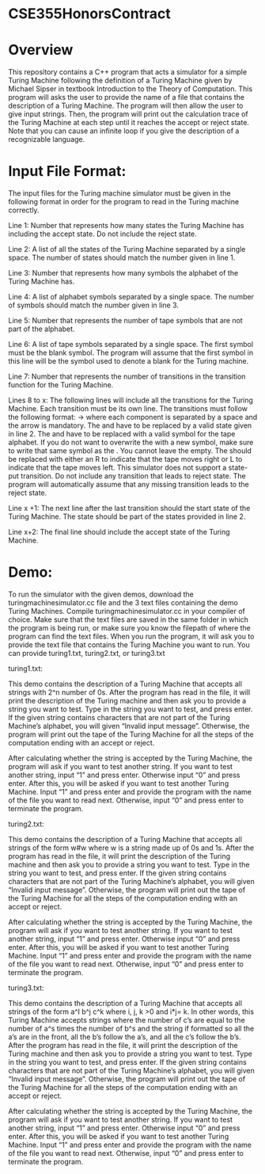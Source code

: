 # CSE355HonorsContract

# Overview

This repository contains a C++ program that acts a simulator for a simple Turing Machine following the definition of a Turing Machine given by Michael Sipser in textbook Introduction to the Theory of Computation. This program will asks the user to provide the name of a file that contains the description of a Turing Machine. The program will then allow the user to give input strings. Then, the program will print out the calculation trace of the Turing Machine at each step until it reaches the accept or reject state. Note that you can cause an infinite loop if you give the description of a recognizable language.   

# Input File Format:

The input files for the Turing machine simulator must be given in the following format in order for the program to read in the Turing machine correctly.

Line 1: Number that represents how many states the Turing Machine has including the accept state. Do not include the reject state.

Line 2: A list of all the states of the Turing Machine separated by a single space. The number of states should match the number given in line 1.

Line 3: Number that represents how many symbols the alphabet of the Turing Machine has.

Line 4: A list of alphabet symbols separated by a single space. The number of symbols should match the number given in line 3.

Line 5: Number that represents the number of tape symbols that are not part of the alphabet. 

Line 6: A list of tape symbols separated by a single space. The first symbol must be the blank symbol. The program will assume that the first symbol in this line will be the symbol used to denote a blank for the Turing machine. 

Line 7: Number that represents the number of transitions in the transition function for the Turing Machine.

Lines 8 to x: The following lines will include all the transitions for the Turing Machine. Each transition must be its own line. The transitions must follow the following format: <current state> <symbol read> -> <new state> <overwrite symbol> <movement>  where each component is separated by a space and the arrow is mandatory. The <current state> and <new state> have to be replaced by a valid state given in line 2. The <symbol read> and <overwrite symbol> have to be replaced with a valid symbol for the tape alphabet. If you do not want to overwrite the <symbol read> with a new symbol, make sure to write that same symbol as the <overwrite symbol>. You cannot leave the <overwrite symbol> empty. The <movement> should be replaced with either an R to indicate that the tape moves right or L to indicate that the tape moves left. This simulator does not support a state-put transition. Do not include any transition that leads to reject state. The program will automatically assume that any missing transition leads to the reject state.

Line x +1: The next line after the last transition should the start state of the Turing Machine. The state should be part of the states provided in line 2.

Line x+2: The final line should include the accept state of the Turing Machine.

# Demo:

To run the simulator with the given demos, download the turingmachinesimulator.cc file and the 3 text files containing the demo Turing Machines. Compile turingmachinesimulator.cc in your compiler of choice. Make sure that the text files are saved in the same folder in which the program is being run, or make sure you know the filepath of where the program can find the text files. When you run the program, it will ask you to provide the text file that contains the Turing Machine you want to run. You can provide turing1.txt, turing2.txt, or turing3.txt

turing1.txt:

This demo contains the description of a Turing Machine that accepts all strings with 2^n number of  0s. After the program has read in the file, it will print the description of the Turing machine and then ask you to provide a string you want to test. Type in the string you want to test, and press enter. If the given string contains characters that are not part of the Turing Machine’s alphabet, you will given “Invalid input message”. Otherwise, the program will print out the tape of the Turing Machine for all the steps of the computation ending with an accept or reject.

After calculating whether the string is accepted by the Turing Machine, the program will ask if you want to test another string. If you want to test another string, input “1” and press enter. Otherwise input “0” and press enter. After this, you will be asked if you want to test another Turing Machine. Input  “1” and press enter and provide the program with the name of the file you want to read next. Otherwise, input “0” and press enter to terminate the program. 

turing2.txt:

This demo contains the description of a Turing Machine that accepts all strings of the form w#w where w is a string made up of 0s and 1s. After the program has read in the file, it will print the description of the Turing machine and then ask you to provide a string you want to test. Type in the string you want to test, and press enter. If the given string contains characters that are not part of the Turing Machine’s alphabet, you will given “Invalid input message”. Otherwise, the program will print out the tape of the Turing Machine for all the steps of the computation ending with an accept or reject.

After calculating whether the string is accepted by the Turing Machine, the program will ask if you want to test another string. If you want to test another string, input “1” and press enter. Otherwise input “0” and press enter. After this, you will be asked if you want to test another Turing Machine. Input  “1” and press enter and provide the program with the name of the file you want to read next. Otherwise, input “0” and press enter to terminate the program. 

turing3.txt:

This demo contains the description of a Turing Machine that accepts all strings of the form a^I b^j c^k where i, j, k >0 and i*j= k. In other words, this Turing Machine accepts strings where the number of c’s are equal to the number of a^s times the number of b^s and the string if formatted so all the a’s are in the front, all the b’s follow the a’s, and all the c’s follow the b’s. After the program has read in the file, it will print the description of the Turing machine and then ask you to provide a string you want to test. Type in the string you want to test, and press enter. If the given string contains characters that are not part of the Turing Machine’s alphabet, you will given “Invalid input message”. Otherwise, the program will print out the tape of the Turing Machine for all the steps of the computation ending with an accept or reject.

After calculating whether the string is accepted by the Turing Machine, the program will ask if you want to test another string. If you want to test another string, input “1” and press enter. Otherwise input “0” and press enter. After this, you will be asked if you want to test another Turing Machine. Input  “1” and press enter and provide the program with the name of the file you want to read next. Otherwise, input “0” and press enter to terminate the program. 
